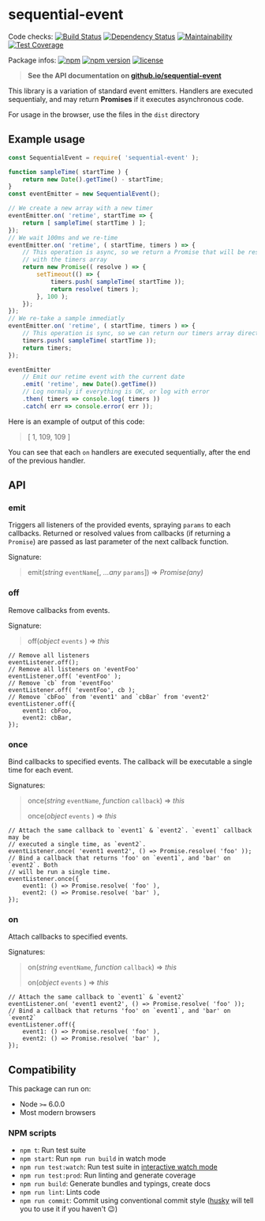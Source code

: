# sequential-event

Code checks:
[![Build Status](https://travis-ci.org/GerkinDev/sequential-event.svg?branch=master)](https://travis-ci.org/GerkinDev/sequential-event)
[![Dependency Status](https://gemnasium.com/badges/github.com/GerkinDev/sequential-event.svg)](https://gemnasium.com/github.com/GerkinDev/sequential-event)
[![Maintainability](https://api.codeclimate.com/v1/badges/6f730e6f07635b7a57ad/maintainability)](https://codeclimate.com/github/GerkinDev/sequential-event/maintainability)
[![Test Coverage](https://api.codeclimate.com/v1/badges/6f730e6f07635b7a57ad/test_coverage)](https://codeclimate.com/github/GerkinDev/sequential-event/test_coverage)

Package infos:
[![npm](https://img.shields.io/npm/dm/sequential-event.svg)](https://npmjs.org/package/sequential-event)
[![npm version](https://badge.fury.io/js/sequential-event.svg)](https://badge.fury.io/js/sequential-event)
[![license](https://img.shields.io/github/license/GerkinDev/sequential-event.svg)](https://github.com/GerkinDev/sequential-event)

> **See the API documentation on [github.io/sequential-event](https://gerkindev.github.io/sequential-event/)**

This library is a variation of standard event emitters. Handlers are executed
sequentialy, and may return **Promises** if it executes asynchronous code.

For usage in the browser, use the files in the `dist` directory

## Example usage

```javascript
const SequentialEvent = require( 'sequential-event' );

function sampleTime( startTime ) {
    return new Date().getTime() - startTime;
}
const eventEmitter = new SequentialEvent();

// We create a new array with a new timer
eventEmitter.on( 'retime', startTime => {
    return [ sampleTime( startTime ) ];
});
// We wait 100ms and we re-time
eventEmitter.on( 'retime', ( startTime, timers ) => {
    // This operation is async, so we return a Promise that will be resolved
    // with the timers array
    return new Promise(( resolve ) => {
        setTimeout(() => {
            timers.push( sampleTime( startTime ));
            return resolve( timers );
        }, 100 );
    });
});
// We re-take a sample immediatly
eventEmitter.on( 'retime', ( startTime, timers ) => {
    // This operation is sync, so we can return our timers array directly
    timers.push( sampleTime( startTime ));
    return timers;
});

eventEmitter
    // Emit our retime event with the current date
    .emit( 'retime', new Date().getTime())
    // Log normaly if everything is OK, or log with error
    .then( timers => console.log( timers ))
    .catch( err => console.error( err ));
```

Here is an example of output of this code:

> [ 1, 109, 109 ]

You can see that each `on` handlers are executed sequentially, after the end of
the previous handler.

## API

### emit

Triggers all listeners of the provided events, spraying `params` to each
callbacks. Returned or resolved values from callbacks (if returning a
`Promise`) are passed as last parameter of the next callback function.

Signature:

> emit(*string* `eventName`[, *...any* `params`]) => *Promise(any)*

### off

Remove callbacks from events.

Signature:

> off(*object* `events` ) => *this*

```
// Remove all listeners
eventListener.off();
// Remove all listeners on 'eventFoo'
eventListener.off( 'eventFoo' );
// Remove `cb` from 'eventFoo'
eventListener.off( 'eventFoo', cb );
// Remove `cbFoo` from 'event1' and `cbBar` from 'event2'
eventListener.off({
    event1: cbFoo,
    event2: cbBar,
});
```

### once

Bind callbacks to specified events. The callback will be executable a single
time for each event.

Signatures:

> once(*string* `eventName`, *function* `callback`) => *this*
>
> once(*object* `events` ) => *this*

```
// Attach the same callback to `event1` & `event2`. `event1` callback may be
// executed a single time, as `event2`.
eventListener.once( 'event1 event2', () => Promise.resolve( 'foo' ));
// Bind a callback that returns 'foo' on `event1`, and 'bar' on `event2`. Both
// will be run a single time.
eventListener.once({
    event1: () => Promise.resolve( 'foo' ),
    event2: () => Promise.resolve( 'bar' ),
});
```

### on

Attach callbacks to specified events.

Signatures:

> on(*string* `eventName`, *function* `callback`) => *this*
>
> on(*object* `events` ) => *this*

```
// Attach the same callback to `event1` & `event2`
eventListener.on( 'event1 event2', () => Promise.resolve( 'foo' ));
// Bind a callback that returns 'foo' on `event1`, and 'bar' on `event2`
eventListener.off({
    event1: () => Promise.resolve( 'foo' ),
    event2: () => Promise.resolve( 'bar' ),
});
```

## Compatibility

This package can run on:

* Node `>=` 6.0.0
* Most modern browsers

### NPM scripts

 - `npm t`: Run test suite
 - `npm start`: Run `npm run build` in watch mode
 - `npm run test:watch`: Run test suite in [interactive watch mode](http://facebook.github.io/jest/docs/cli.html#watch)
 - `npm run test:prod`: Run linting and generate coverage
 - `npm run build`: Generate bundles and typings, create docs
 - `npm run lint`: Lints code
 - `npm run commit`: Commit using conventional commit style ([husky](https://github.com/typicode/husky) will tell you to use it if you haven't :wink:)
